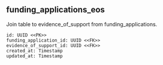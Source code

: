 ## funding_applications_eos

Join table to evidence_of_support from funding_applications. 

```
id: UUID <<PK>>
funding_application_id: UUID <<FK>>
evidence_of_support_id: UUID <<FK>>
created_at: Timestamp
updated_at: Timestamp
```
